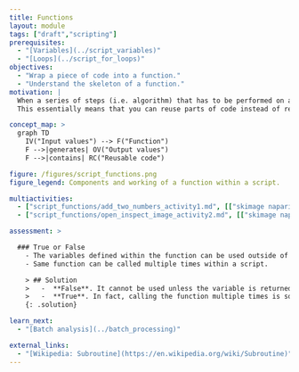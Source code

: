 ```yaml
---
title: Functions
layout: module
tags: ["draft","scripting"]
prerequisites:
  - "[Variables](../script_variables)"
  - "[Loops](../script_for_loops)"
objectives:
  - "Wrap a piece of code into a function."
  - "Understand the skeleton of a function."
motivation: |
  When a series of steps (i.e. algorithm) that has to be performed on an image or a set of images should be executed more than once, or when the script gets too long and repetitive, it is more efficient to wrap such series of steps into a "function".
  This essentially means that you can reuse parts of code instead of rewriting it. A function is a block that has a specific name and can be called with inputs and can return values.

concept_map: >
  graph TD
    IV("Input values") --> F("Function")
    F -->|generates| OV("Output values")
    F -->|contains| RC("Reusable code")

figure: /figures/script_functions.png
figure_legend: Components and working of a function within a script.

multiactivities:
  - ["script_functions/add_two_numbers_activity1.md", [["skimage napari", "script_functions/add_two_numbers_activity1_skimage_napari.py"]]]
  - ["script_functions/open_inspect_image_activity2.md", [["skimage napari", "script_functions/open_inspect_image_activity2_skimage_napari.py"]]]

assessment: >

  ### True or False
    - The variables defined within the function can be used outside of the function.
    - Same function can be called multiple times within a script.

    > ## Solution
    >   -  **False**. It cannot be used unless the variable is returned by this function.
    >   -  **True**. In fact, calling the function multiple times is sort of the point of writing the function.
    {: .solution}

learn_next:
  - "[Batch analysis](../batch_processing)"

external_links:
  - "[Wikipedia: Subroutine](https://en.wikipedia.org/wiki/Subroutine)"
---
```

